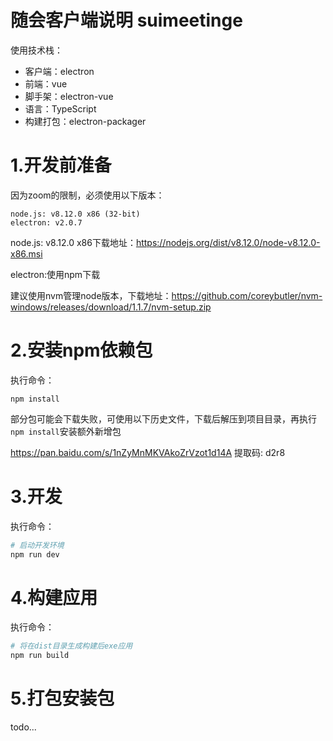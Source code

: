 # 随会客户端说明 suimeetinge

使用技术栈：
- 客户端：electron
- 前端：vue
- 脚手架：electron-vue
- 语言：TypeScript
- 构建打包：electron-packager


# 1.开发前准备
因为zoom的限制，必须使用以下版本：
```
node.js: v8.12.0 x86 (32-bit) 
electron: v2.0.7
```

node.js: v8.12.0 x86下载地址：https://nodejs.org/dist/v8.12.0/node-v8.12.0-x86.msi

electron:使用npm下载

建议使用nvm管理node版本，下载地址：https://github.com/coreybutler/nvm-windows/releases/download/1.1.7/nvm-setup.zip

# 2.安装npm依赖包

执行命令：
``` 
npm install
```
部分包可能会下载失败，可使用以下历史文件，下载后解压到项目目录，再执行`npm install`安装额外新增包

https://pan.baidu.com/s/1nZyMnMKVAkoZrVzot1d14A 提取码: d2r8

# 3.开发
执行命令：
``` bash
# 启动开发环境
npm run dev
```

# 4.构建应用
执行命令：
``` bash
# 将在dist目录生成构建后exe应用
npm run build
```

# 5.打包安装包

todo...